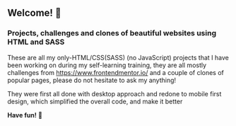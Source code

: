 
## Welcome! 👋
### Projects, challenges and clones of beautiful websites using HTML and SASS


These are all my only-HTML/CSS(SASS) (no JavaScript) projects that I have been working on during my self-learning training, they are all mostly challenges from https://www.frontendmentor.io/ and a couple of clones of popular pages, please do not hesitate to ask my anything!

They were first all done with desktop approach and redone to mobile first design, which simplified the overall code, and make it better

**Have fun!** 🚀


